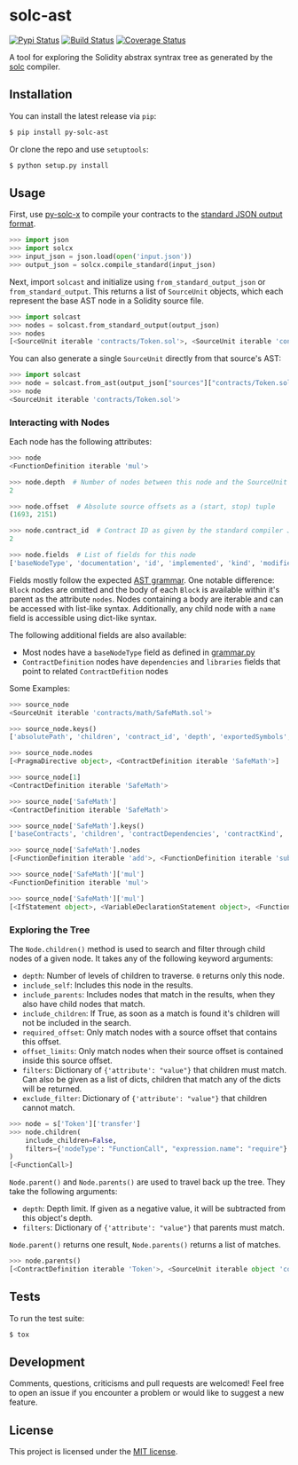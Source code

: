 # solc-ast

[![Pypi Status](https://img.shields.io/pypi/v/py-solc-ast.svg)](https://pypi.org/project/py-solc-ast/) [![Build Status](https://img.shields.io/travis/com/iamdefinitelyahuman/py-solc-ast.svg)](https://travis-ci.com/iamdefinitelyahuman/py-solc-ast) [![Coverage Status](https://coveralls.io/repos/github/iamdefinitelyahuman/py-solc-ast/badge.svg?branch=master)](https://coveralls.io/github/iamdefinitelyahuman/py-solc-ast?branch=master)

A tool for exploring the Solidity abstrax syntrax tree as generated by the [solc](https://github.com/ethereum/solidity) compiler.

## Installation

You can install the latest release via `pip`:

```bash
$ pip install py-solc-ast
```

Or clone the repo and use `setuptools`:

```bash
$ python setup.py install
```

## Usage

First, use [py-solc-x](https://github.com/iamdefinitelyahuman/py-solc-x) to compile your contracts to the [standard JSON output format](https://solidity.readthedocs.io/en/latest/using-the-compiler.html#output-description).

```python
>>> import json
>>> import solcx
>>> input_json = json.load(open('input.json'))
>>> output_json = solcx.compile_standard(input_json)
```

Next, import `solcast` and initialize using `from_standard_output_json` or `from_standard_output`. This returns a list of `SourceUnit` objects, which each represent the base AST node in a Solidity source file.

```python
>>> import solcast
>>> nodes = solcast.from_standard_output(output_json)
>>> nodes
[<SourceUnit iterable 'contracts/Token.sol'>, <SourceUnit iterable 'contracts/SafeMath.sol'>]
```

You can also generate a single `SourceUnit` directly from that source's AST:

```python
>>> import solcast
>>> node = solcast.from_ast(output_json["sources"]["contracts/Token.sol"]["ast"])
>>> node
<SourceUnit iterable 'contracts/Token.sol'>
```

### Interacting with Nodes

Each node has the following attributes:

```python
>>> node
<FunctionDefinition iterable 'mul'>

>>> node.depth  # Number of nodes between this node and the SourceUnit
2

>>> node.offset  # Absolute source offsets as a (start, stop) tuple
(1693, 2151)

>>> node.contract_id  # Contract ID as given by the standard compiler JSON
2

>>> node.fields  # List of fields for this node
['baseNodeType', 'documentation', 'id', 'implemented', 'kind', 'modifiers', 'name', 'nodeType', 'nodes', 'parameters', 'returnParameters', 'scope', 'src', 'stateMutability', 'superFunction', 'visibility']

```

Fields mostly follow the expected [AST grammar](https://solidity.readthedocs.io/en/latest/miscellaneous.html#language-grammar). One notable difference: `Block` nodes are omitted and the body of each `Block` is available within it's parent as the attribute `nodes`. Nodes containing a body are iterable and can be accessed with list-like syntax. Additionally, any child node with a `name` field is accessible using dict-like syntax.

The following additional fields are also available:

* Most nodes have a `baseNodeType` field as defined in [grammar.py](solcast/grammar.py)
* `ContractDefinition` nodes have `dependencies` and `libraries` fields that point to related `ContractDefition` nodes

Some Examples:

```python
>>> source_node
<SourceUnit iterable 'contracts/math/SafeMath.sol'>

>>> source_node.keys()
['absolutePath', 'children', 'contract_id', 'depth', 'exportedSymbols', 'id', 'is_child_of', 'is_parent_of', 'keys', 'nodeType', 'nodes', 'offset', 'parent', 'parents', 'src']

>>> source_node.nodes
[<PragmaDirective object>, <ContractDefinition iterable 'SafeMath'>]

>>> source_node[1]
<ContractDefinition iterable 'SafeMath'>

>>> source_node['SafeMath']
<ContractDefinition iterable 'SafeMath'>

>>> source_node['SafeMath'].keys()
['baseContracts', 'children', 'contractDependencies', 'contractKind', 'contract_id', 'dependencies', 'depth', 'documentation', 'fullyImplemented', 'id', 'is_child_of', 'is_parent_of', 'keys', 'libraries', 'linearizedBaseContracts', 'name', 'nodeType', 'nodes', 'offset', 'parent', 'parents', 'scope', 'src']

>>> source_node['SafeMath'].nodes
[<FunctionDefinition iterable 'add'>, <FunctionDefinition iterable 'sub'>, <FunctionDefinition iterable 'mul'>, <FunctionDefinition iterable 'div'>, <FunctionDefinition iterable 'mod'>]

>>> source_node['SafeMath']['mul']
<FunctionDefinition iterable 'mul'>

>>> source_node['SafeMath']['mul']
[<IfStatement object>, <VariableDeclarationStatement object>, <FunctionCall object>, <Return object>]
```

### Exploring the Tree

The `Node.children()` method is used to search and filter through child nodes of a given node. It takes any of the following keyword arguments:

* `depth`: Number of levels of children to traverse. `0` returns only this node.
* `include_self`: Includes this node in the results.
* `include_parents`: Includes nodes that match in the results, when they also have child nodes that match.
* `include_children`: If True, as soon as a match is found it's children will not be included in the search.
* `required_offset`: Only match nodes with a source offset that contains this offset.
* `offset_limits`: Only match nodes when their source offset is contained inside this source offset.
* `filters`: Dictionary of `{'attribute': "value"}` that children must match. Can also be given as a list of dicts, children that match any of the dicts will be returned.
* `exclude_filter`: Dictionary of `{'attribute': "value"}` that children cannot match.

```python
>>> node = s['Token']['transfer']
>>> node.children(
    include_children=False,
    filters={'nodeType': "FunctionCall", "expression.name": "require"}
)
[<FunctionCall>]
```

`Node.parent()` and `Node.parents()` are used to travel back up the tree. They take the following arguments:

* `depth`: Depth limit. If given as a negative value, it will be subtracted from this object's depth.
* `filters`: Dictionary of `{'attribute': "value"}` that parents must match.

`Node.parent()` returns one result, `Node.parents()` returns a list of matches.

```python
>>> node.parents()
[<ContractDefinition iterable 'Token'>, <SourceUnit iterable object 'contracts/Token.sol'>]
```

## Tests

To run the test suite:

```bash
$ tox
```

## Development

Comments, questions, criticisms and pull requests are welcomed! Feel free to open an issue if you encounter a problem or would like to suggest a new feature.

## License

This project is licensed under the [MIT license](LICENSE).
